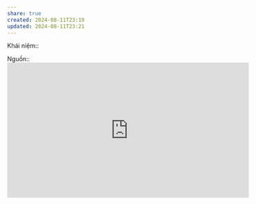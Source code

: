 ```yaml
---
share: true
created: 2024-08-11T23:19
updated: 2024-08-11T23:21
---
```

Khái niệm:: 

Nguồn:: <iframe width="560" height="315" src="https://www.youtube.com/embed/_sTDSO74D8Q" title="YouTube video player" frameborder="0" allow="accelerometer; autoplay; clipboard-write; encrypted-media; gyroscope; picture-in-picture; web-share" referrerpolicy="strict-origin-when-cross-origin" allowfullscreen></iframe>